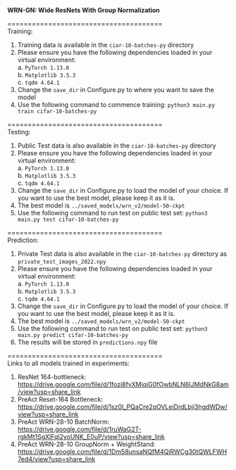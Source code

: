 **WRN-GN: Wide ResNets With Group Normalization**

======================================\
Training:
1. Training data is available in the `ciar-10-batches-py` directory
2. Please ensure you have the following dependencies loaded in your virtual environment:\
    a. `PyTorch 1.13.0`\
    b. `Matplotlib 3.5.3`\
    c. `tqdm 4.64.1`
3. Change the `save_dir` in Configure.py to where you want to save the model
4. Use the following command to commence training:
    `python3 main.py train cifar-10-batches-py`

======================================\
Testing:
1. Public Test data is also available in the `ciar-10-batches-py` directory
2. Please ensure you have the following dependencies loaded in your virtual environment:\
    a. `PyTorch 1.13.0`\
    b. `Matplotlib 3.5.3`\
    c. `tqdm 4.64.1`
3. Change the `save_dir` in Configure.py to load the model of your choice. If you want to use the best model, please keep it as it is.
4. The best model is `../saved_models/wrn_v2/model-50-ckpt`
5. Use the following command to run test on public test set:
    `python3 main.py test cifar-10-batches-py`

======================================\
Prediction:
1. Private Test data is also available in the `ciar-10-batches-py` directory as `private_test_images_2022.npy`
2. Please ensure you have the following dependencies loaded in your virtual environment:\
    a. `PyTorch 1.13.0`\
    b. `Matplotlib 3.5.3`\
    c. `tqdm 4.64.1`
3. Change the `save_dir` in Configure.py to load the model of your choice. If you want to use the best model, please keep it as it is.
4. The best model is `../saved_models/wrn_v2/model-50-ckpt`
5. Use the following command to run test on public test set:
    `python3 main.py predict cifar-10-batches-py`
6. The results will be stored in `predictions.npy` file

======================================\
Links to all models trained in experiments:
1. ResNet 164-bottleneck: https://drive.google.com/file/d/1fozi8fvXMiqiG0fOwbNLN6IJMdNkG8am/view?usp=share_link
2. PreAct Reset-164 Bottleneck: https://drive.google.com/file/d/1sz0l_PQaCre2qOVLeiDrdLbji3hgdWDw/view?usp=share_link
3. PreAct WRN-28-10 BatchNorm: https://drive.google.com/file/d/1ruWaG2T-rgkMt1SgXlFql2yoUNK_E0uP/view?usp=share_link
4. PreAct WRN-28-10 GroupNorm + WeightStand: https://drive.google.com/file/d/1Dm58unsaNQfM4QiRWCg30tQWLFWH7ed4/view?usp=share_link